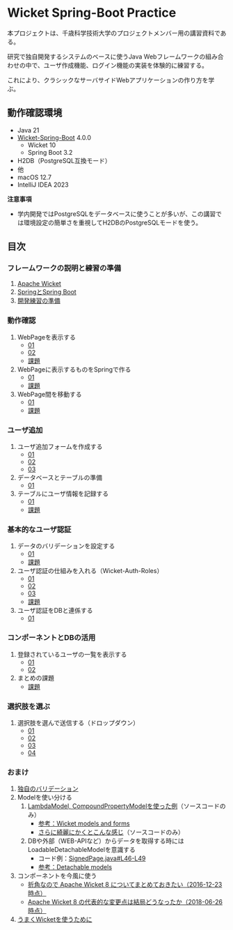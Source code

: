 # Wicket Spring-Boot Practice

本プロジェクトは、千歳科学技術大学のプロジェクトメンバー用の講習資料である。

研究で独自開発するシステムのベースに使うJava Webフレームワークの組み合わせの中で、ユーザ作成機能、ログイン機能の実装を体験的に練習する。

これにより、クラシックなサーバサイドWebアプリケーションの作り方を学ぶ。

## 動作確認環境

- Java 21
- [Wicket-Spring-Boot](https://github.com/MarcGiffing/wicket-spring-boot) 4.0.0
  - Wicket 10
  - Spring Boot 3.2
- H2DB（PostgreSQL互換モード）
- 他
- macOS 12.7
- IntelliJ IDEA 2023

**注意事項**

- 学内開発ではPostgreSQLをデータベースに使うことが多いが、この講習では環境設定の簡単さを重視してH2DBのPostgreSQLモードを使う。

## 目次

### フレームワークの説明と練習の準備

1. [Apache Wicket](doc/A01/01.md)
2. [SpringとSpring Boot](doc/A02/01.md)
3. [開発練習の準備](doc/A03/01.md)

### 動作確認

1. WebPageを表示する
   - [01](doc/B01/01.md)
   - [02](doc/B01/02.md)
   - [課題](doc/B01/03.md)
2. WebPageに表示するものをSpringで作る
   - [01](doc/B02/01.md)
   - [課題](doc/B02/02.md)
3. WebPage間を移動する
   - [01](doc/B03/01.md)
   - [課題](doc/B03/02.md)

### ユーザ追加

1. ユーザ追加フォームを作成する
   - [01](doc/C01/01.md)
   - [02](doc/C01/02.md)
   - [03](doc/C01/03.md)
2. データベースとテーブルの準備
   - [01](doc/C02/01.md)
3. テーブルにユーザ情報を記録する
   - [01](doc/C03/01.md)
   - [課題](doc/C03/02.md)

### 基本的なユーザ認証

1. データのバリデーションを設定する
   - [01](doc/D01/01.md)
   - [課題](doc/D01/02.md)
2. ユーザ認証の仕組みを入れる（Wicket-Auth-Roles）
   - [01](doc/D02/01.md)
   - [02](doc/D02/02.md)
   - [03](doc/D02/03.md)
   - [課題](doc/D02/04.md)
3. ユーザ認証をDBと連係する
   - [01](doc/D03/01.md)

### コンポーネントとDBの活用

1. 登録されているユーザの一覧を表示する
   - [01](doc/E01/01.md)
   - [02](doc/E01/02.md)
2. まとめの課題
   - [課題](doc/E02/01.md)

### 選択肢を選ぶ

1. 選択肢を選んで送信する（ドロップダウン）
   - [01](doc/F01/01.md)
   - [02](doc/F01/02.md)
   - [03](doc/F01/03.md)
   - [04](doc/F01/04.md)

### おまけ

1. [独自のバリデーション](doc/Ex01/01.md)
2. Modelを使い分ける
   1. [LambdaModel, CompoundPropertyModelを使った例](wsbp/src/main/java/com/example/wsbp/page/ex/CPMSPage.java)（ソースコードのみ）
      - [参考：Wicket models and forms](https://ci.apache.org/projects/wicket/guide/9.x/single.html#_wicket_models_and_forms)
      - [さらに綺麗にかくとこんな感じ](wsbp/src/main/java/com/example/wsbp/page/ex/HonkiPage.java)（ソースコードのみ）
   2. DBや外部（WEB-APIなど）からデータを取得する時にはLoadableDetachableModelを意識する
      - コード例：[SignedPage.java#L46-L49](wsbp/src/main/java/com/example/wsbp/page/signed/SignedPage.java#L46-L49)
      - [参考：Detachable models](https://ci.apache.org/projects/wicket/guide/9.x/single.html#_detachable_models)
3. コンポーネントを今風に使う
   - [折角なので Apache Wicket 8 についてまとめておきたい（2016-12-23時点）](https://qiita.com/gishi_yama/items/59fae7f2a56df31c5749)
   - [Apache Wicket 8 の代表的な変更点は結局どうなったか（2018-06-26時点）](https://qiita.com/gishi_yama/items/d392088b4c57950fcbb4)
4. [うまくWicketを使うために](doc/Ex04/01.md)
